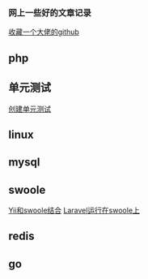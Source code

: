 ### 网上一些好的文章记录
[收藏一个大佬的github](https://github.com/zhaocong6/Reading#php)
## php
## 单元测试
[创建单元测试](http://www.kkh86.com/it/codeception/guide-unit-test-create.html)
## linux
## mysql
## swoole
[Yii和swoole结合](https://github.com/tsingsun/yii2-swoole)
[Laravel运行在swoole上](https://www.jianshu.com/p/e4e84d04517a?from=timeline)
## redis
## go
